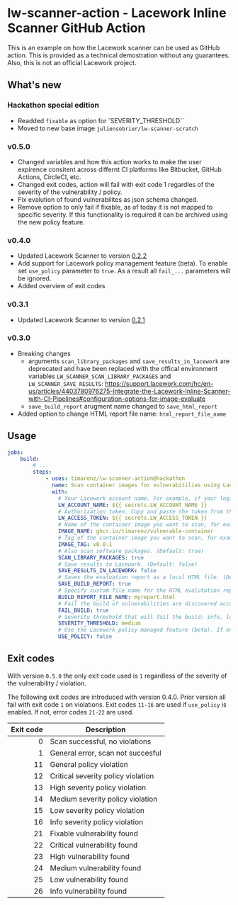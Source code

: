 # lw-scanner-action - Lacework Inline Scanner GitHub Action

This is an example on how the Lacework scanner can be used as GitHub action. This is provided as a technical demostration without any guarantees. Also, this is not an official Lacework project.

## What's new

### Hackathon special edition
* Readded `fixable` as option for `SEVERITY_THRESHOLD``
* Moved to new base image `juliensobrier/lw-scanner-scratch`

### v0.5.0
* Changed variables and how this action works to make the user expirence consitent across differnt CI platforms like Bitbucket, GitHub Actions, CircleCI, etc.
* Changed exit codes, action will fail with exit code 1 regardles of the severity of the vulnerability / policy.
* Fix evalution of found vulnerabilites as json schema changed.
* Remove option to only fail if fixable, as of today it is not mapped to specific severity. If this functionality is required it can be archived using the new policy feature.

### v0.4.0
* Updated Lacework Scanner to version [0.2.2](https://github.com/lacework/lacework-vulnerability-scanner/releases/tag/v0.2.2)
* Add support for Lacework policy management feature (beta). To enable set `use_policy` parameter to `true`. As a result all `fail_...` parameters will be ignored.
* Added overview of exit codes

### v0.3.1
* Updated Lacework Scanner to version [0.2.1](https://github.com/lacework/lacework-vulnerability-scanner/releases/tag/v0.2.1)

### v0.3.0

* Breaking changes
  * arguments `scan_library_packages` and `save_results_in_lacework` are deprecated and have been replaced with the offical environment variables  `LW_SCANNER_SCAN_LIBRARY_PACKAGES` and `LW_SCANNER_SAVE_RESULTS`: <https://support.lacework.com/hc/en-us/articles/4403780976275-Integrate-the-Lacework-Inline-Scanner-with-CI-Pipelines#configuration-options-for-image-evaluate>
  * `save_build_report` arugment name changed to `save_html_report`
* Added option to change HTML report file name: `html_report_file_name`

## Usage

```yaml
jobs:
    build:
        # ...
        steps:
            - uses: timarenz/lw-scanner-action@hackathon
              name: Scan container images for vulnerabitilies using Lacework
              with:
                # Your Lacework account name. For example, if your login URL is mycompany.lacework.net, the account name is mycompany.
                LW_ACCOUNT_NAME: ${{ secrets.LW_ACCOUNT_NAME }} 
                # Authorization token. Copy and paste the token from the inline scanner integration created in the Lacework console.
                LW_ACCESS_TOKEN: ${{ secrets.LW_ACCESS_TOKEN }}
                # Name of the container image you want to scan, for example, `node`.
                IMAGE_NAME: ghcr.io/timarenz/vulnerable-container
                # Tag of the container image you want to scan, for example, `12.18.2-alpine`.
                IMAGE_TAG: v0.0.1
                # Also scan software packages. (Default: true)
                SCAN_LIBRARY_PACKAGES: true
                # Save results to Lacework. (Default: false)
                SAVE_RESULTS_IN_LACEWORK: false
                # Saves the evaluation report as a local HTML file. (Default: false)
                SAVE_BUILD_REPORT: true
                # Specify custom file name for the HTML evalutation report, by default the name is OS_TYPE-IMAGE_DIGEST_SHA256.html.
                BUILD_REPORT_FILE_NAME: myreport.html
                # Fail the build of vulnerabilities are discovered according to the threshold. (Default: true)
                FAIL_BUILD: true
                # Severity threshold that will fail the build: info, low, medium, high, critical, fixable. (Default: medium)
                SEVERITY_THRESHOLD: medium
                # Use the Lacework policy managed feature (beta). If enabled this overwrites `FAIL_BUILD`and `SEVERITY_THRESHOLD`. (Default: false)
                USE_POLICY: false
```

## Exit codes

With version `0.5.0` the only exit code used is `1` regardless of the severity of the vulnerability / violation.

The following exit codes are introduced with version 0.4.0. Prior version all fail with exit code `1` on violations.
Exit codes `11-16` are used if `use_policy` is enabled. If not, error codes `21-22` are used.

| Exit code | Description                        |
|----------:|------------------------------------|
| 0         | Scan successful, no violations     |
| 1         | General error, scan not succesful  |
| 11        | General policy violation           |
| 12        | Critical severity policy violation |
| 13        | High severity policy violation     |
| 14        | Medium severity policy violation   |
| 15        | Low severity policy violation      |
| 16        | Info severity policy violation     |
| 21        | Fixable vulnerability found        |
| 22        | Critical vulnerability found       |
| 23        | High vulnerability found           |
| 24        | Medium vulnerability found         |
| 25        | Low vulnerability found            |
| 26        | Info vulnerability found           |

